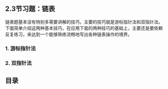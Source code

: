 ## 2.3节习题：链表

链表题基本没有特别多需要讲解的技巧，主要的技巧就是游标指针法和双指针法。下面简单介绍这两种基本技巧，在应用下面的两种技巧的基础上，主要还是要依赖反复练习，来达到一个能够熟练流畅地写出各种链表操作的境界。

### 1. 游标指针法

### 2. 双指针法


## 目录
